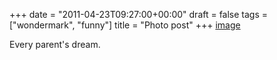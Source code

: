 +++
date = "2011-04-23T09:27:00+00:00"
draft = false
tags = ["wondermark", "funny"]
title = "Photo post"
+++
[image](/img/2011-04-23-photo-post/9b1048248144f856ca98e2092eb342f9cf25ed70879257eea309feec31b12403.gif)

Every parent's dream.
